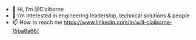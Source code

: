 - 👋 Hi, I’m @Claiborne
- 👀 I’m interested in engineering leadership, technical solutions & people
- 📫 How to reach me https://www.linkedin.com/in/will-claiborne-15ba8a66/

<!---
Claiborne/Claiborne is a ✨ special ✨ repository because its `README.md` (this file) appears on your GitHub profile.
You can click the Preview link to take a look at your changes.
--->

